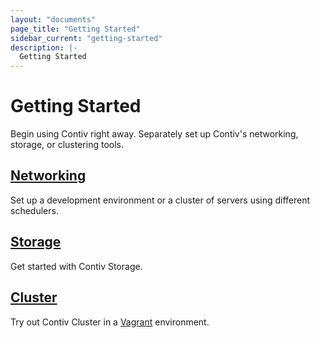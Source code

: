```yaml
---
layout: "documents"
page_title: "Getting Started"
sidebar_current: "getting-started"
description: |-
  Getting Started
---
```


# Getting Started
Begin using Contiv right away. Separately set up Contiv's networking, storage, 
or clustering tools.

## [Networking](/documents/gettingStarted/networking)
Set up a development environment or a cluster of servers using different schedulers.

## [Storage](/documents/gettingStarted/storage/storage.html)
Get started with Contiv Storage.

## [Cluster](/documents/gettingStarted/cluster)
Try out Contiv Cluster in a [Vagrant](http://vagrantup.com) environment.
